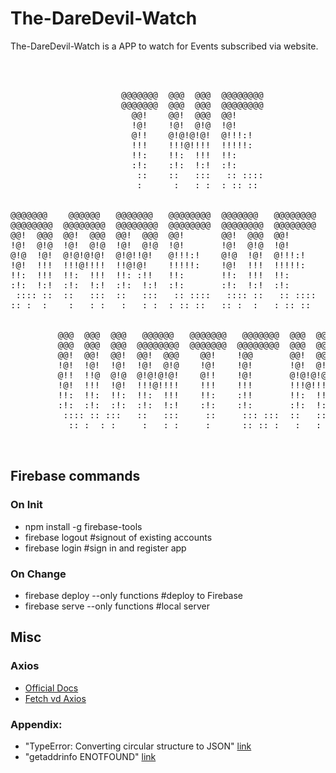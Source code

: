 # The-DareDevil-Watch
The-DareDevil-Watch is a APP to watch for Events subscribed via website.

<pre>
                                                                                                                                                                              

                                                                                        
                     @@@@@@@  @@@  @@@  @@@@@@@@                                        
                     @@@@@@@  @@@  @@@  @@@@@@@@                                        
                       @@!    @@!  @@@  @@!                                             
                       !@!    !@!  @!@  !@!                                             
                       @!!    @!@!@!@!  @!!!:!                                          
                       !!!    !!!@!!!!  !!!!!:                                          
                       !!:    !!:  !!!  !!:                                             
                       :!:    :!:  !:!  :!:                                             
                        ::    ::   :::   :: ::::                                        
                        :      :   : :  : :: ::                                         
                                                                                        
                                                                                        
@@@@@@@    @@@@@@   @@@@@@@   @@@@@@@@  @@@@@@@   @@@@@@@@  @@@  @@@  @@@  @@@          
@@@@@@@@  @@@@@@@@  @@@@@@@@  @@@@@@@@  @@@@@@@@  @@@@@@@@  @@@  @@@  @@@  @@@          
@@!  @@@  @@!  @@@  @@!  @@@  @@!       @@!  @@@  @@!       @@!  @@@  @@!  @@!          
!@!  @!@  !@!  @!@  !@!  @!@  !@!       !@!  @!@  !@!       !@!  @!@  !@!  !@!          
@!@  !@!  @!@!@!@!  @!@!!@!   @!!!:!    @!@  !@!  @!!!:!    @!@  !@!  !!@  @!!          
!@!  !!!  !!!@!!!!  !!@!@!    !!!!!:    !@!  !!!  !!!!!:    !@!  !!!  !!!  !!!          
!!:  !!!  !!:  !!!  !!: :!!   !!:       !!:  !!!  !!:       :!:  !!:  !!:  !!:          
:!:  !:!  :!:  !:!  :!:  !:!  :!:       :!:  !:!  :!:        ::!!:!   :!:   :!:         
 :::: ::  ::   :::  ::   :::   :: ::::   :::: ::   :: ::::    ::::     ::   :: ::::     
:: :  :    :   : :   :   : :  : :: ::   :: :  :   : :: ::      :      :    : :: : :     
                                                                                        
                                                                                        
         @@@  @@@  @@@   @@@@@@   @@@@@@@   @@@@@@@  @@@  @@@                           
         @@@  @@@  @@@  @@@@@@@@  @@@@@@@  @@@@@@@@  @@@  @@@                           
         @@!  @@!  @@!  @@!  @@@    @@!    !@@       @@!  @@@                           
         !@!  !@!  !@!  !@!  @!@    !@!    !@!       !@!  @!@                           
         @!!  !!@  @!@  @!@!@!@!    @!!    !@!       @!@!@!@!                           
         !@!  !!!  !@!  !!!@!!!!    !!!    !!!       !!!@!!!!                           
         !!:  !!:  !!:  !!:  !!!    !!:    :!!       !!:  !!!                           
         :!:  :!:  :!:  :!:  !:!    :!:    :!:       :!:  !:!                           
          :::: :: :::   ::   :::     ::     ::: :::  ::   :::                           
           :: :  : :     :   : :     :      :: :: :   :   : :                           
                                                                                        
                                                                                                                                                                      
</pre>

## Firebase commands

### On Init
- npm install -g firebase-tools
- firebase logout   #signout of existing accounts
- firebase login    #sign in and register app

### On Change
- firebase deploy --only functions  #deploy to Firebase
- firebase serve --only functions   #local server

## Misc

### Axios
- [Official Docs](https://github.com/axios/axios)
- [Fetch vd Axios](https://medium.com/@thejasonfile/fetch-vs-axios-js-for-making-http-requests-2b261cdd3af5)

### Appendix:
- "TypeError: Converting circular structure to JSON" [link](https://makandracards.com/makandra/28847-dealing-with-typeerror-converting-circular-structure-to-json-on-javascript)
- "getaddrinfo ENOTFOUND" [link](https://stackoverflow.com/questions/42774807/cloud-functions-for-firebase-getaddrinfo-enotfound)